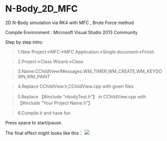 # N-Body_2D_MFC
2D N-Body simulation via RK4 with MFC , Brute Force method


Compile Environment : Microsoft Visual Studio 2013 Community


Step by step intro:


>1.New Project->MFC->MFC Application->Single document->Finish


>2.Project->Class Wizard->Class 

>3.Name:CChildView/Messages:WM_TIMER,WM_CREATE,WM_KEYDOWN,WM_PAINT


>4.Replace CChildView.h,CChildView.cpp with given files


>5.Replace 【#include "nbodyTest.h"】 in CChildView.cpp with 【#include "Your Project Name.h"】


>6.Compile it and have fun


Press space to start/pause.


The final effect might looks like this：
![](http://thumbnail0.baidupcs.com/thumbnail/d45e87f8a4d664c357b16e29a6ee745a?fid=3054427709-250528-255474628577139&time=1478865600&rt=sh&sign=FDTAER-DCb740ccc5511e5e8fedcff06b081203-NqpGXOm4hQByWJxg7c9tBeVYWes%3D&expires=8h&chkv=0&chkbd=0&chkpc=&dp-logid=7325379434639998041&dp-callid=0&size=c710_u400&quality=100)
